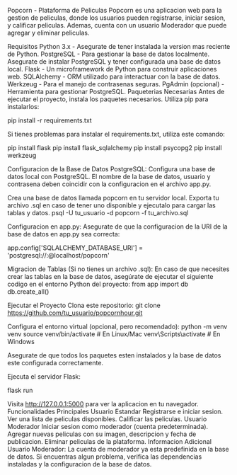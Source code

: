 Popcorn - Plataforma de Peliculas
Popcorn es una aplicacion web para la gestion de peliculas, donde los usuarios pueden registrarse, iniciar sesion, y calificar peliculas. Ademas, cuenta con un usuario Moderador que puede agregar y eliminar peliculas.

Requisitos
Python 3.x - Asegurate de tener instalada la version mas reciente de Python.
PostgreSQL - Para gestionar la base de datos localmente. Asegurate de instalar PostgreSQL y tener configurada una base de datos local.
Flask - Un microframework de Python para construir aplicaciones web.
SQLAlchemy - ORM utilizado para interactuar con la base de datos.
Werkzeug - Para el manejo de contrasenas seguras.
PgAdmin (opcional) - Herramienta para gestionar PostgreSQL.
Paqueterias Necesarias
Antes de ejecutar el proyecto, instala los paquetes necesarios. Utiliza pip para instalarlos:

pip install -r requirements.txt

Si tienes problemas para instalar el requirements.txt, utiliza este comando:

pip install flask pip install flask_sqlalchemy pip install psycopg2 pip install werkzeug

Configuracion de la Base de Datos
PostgreSQL: Configura una base de datos local con PostgreSQL. El nombre de la base de datos, usuario y contrasena deben coincidir con la configuracion en el archivo app.py.

Crea una base de datos llamada popcorn en tu servidor local.
Exporta tu archivo .sql en caso de tener uno disponible y ejecutalo para cargar las tablas y datos.
psql -U tu_usuario -d popcorn -f tu_archivo.sql

Configuracion en app.py: Asegurate de que la configuracion de la URI de la base de datos en app.py sea correcta:

app.config['SQLALCHEMY_DATABASE_URI'] = 'postgresql://<usuario>:<contrasena>@localhost/popcorn'

Migracion de Tablas (Si no tienes un archivo .sql): En caso de que necesites crear las tablas en la base de datos, asegúrate de ejecutar el siguiente codigo en el entorno Python del proyecto:
from app import db db.create_all()

Ejecutar el Proyecto
Clona este repositorio:
git clone https://github.com/tu_usuario/popcornhour.git

Configura el entorno virtual (opcional, pero recomendado):
python -m venv venv source venv/bin/activate # En Linux/Mac venv\Scripts\activate # En Windows

Asegurate de que todos los paquetes esten instalados y la base de datos este configurada correctamente.

Ejecuta el servidor Flask:

flask run

Visita http://127.0.0.1:5000 para ver la aplicacion en tu navegador.
Funcionalidades Principales
Usuario Estandar
Registrarse e iniciar sesion.
Ver una lista de peliculas disponibles.
Calificar las peliculas.
Usuario Moderador
Iniciar sesion como moderador (cuenta predeterminada).
Agregar nuevas peliculas con su imagen, descripcion y fecha de publicacion.
Eliminar peliculas de la plataforma.
Informacion Adicional
Usuario Moderador: La cuenta de moderador ya esta predefinida en la base de datos.
Si encuentras algun problema, verifica las dependencias instaladas y la configuracion de la base de datos.